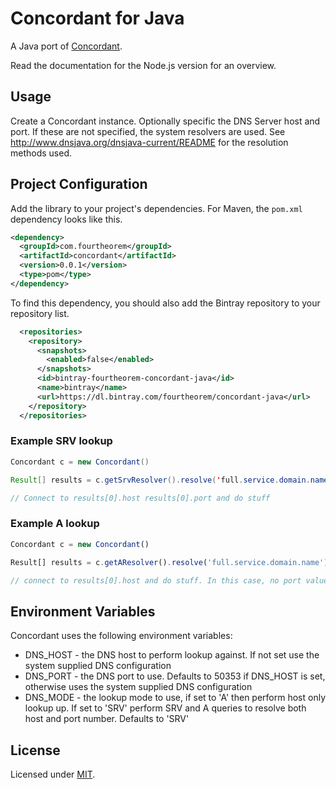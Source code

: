 # Concordant for Java

A Java port of [Concordant](https://github.com/apparatus/concordant).

Read the documentation for the Node.js version for an overview.

## Usage
Create a Concordant instance. Optionally specific the DNS Server host and port. If these are not specified, the system resolvers are used. See http://www.dnsjava.org/dnsjava-current/README for the resolution methods used.

## Project Configuration

Add the library to your project's dependencies. For Maven, the `pom.xml` dependency looks like this.
```xml
<dependency>
  <groupId>com.fourtheorem</groupId>
  <artifactId>concordant</artifactId>
  <version>0.0.1</version>
  <type>pom</type>
</dependency>
```

To find this dependency, you should also add the Bintray repository to your repository list.

```xml
  <repositories>
    <repository>
      <snapshots>
        <enabled>false</enabled>
      </snapshots>
      <id>bintray-fourtheorem-concordant-java</id>
      <name>bintray</name>
      <url>https://dl.bintray.com/fourtheorem/concordant-java</url>
    </repository>
  </repositories>
```

### Example SRV lookup

```java
Concordant c = new Concordant()

Result[] results = c.getSrvResolver().resolve('full.service.domain.name')

// Connect to results[0].host results[0].port and do stuff
```

### Example A lookup

```javascript
Concordant c = new Concordant()

Result[] results = c.getAResolver().resolve('full.service.domain.name')

// connect to results[0].host and do stuff. In this case, no port value is returned.
```

## Environment Variables
Concordant uses the following environment variables:

* DNS_HOST - the DNS host to perform lookup against. If not set use the system supplied DNS configuration
* DNS_PORT - the DNS port to use. Defaults to 50353 if DNS_HOST is set, otherwise uses the system supplied DNS configuration
* DNS_MODE - the lookup mode to use, if set to 'A' then perform host only lookup up. If set to 'SRV' perform SRV and A queries to resolve both host and port number. Defaults to 'SRV'

## License
Licensed under [MIT](LICENSE).
